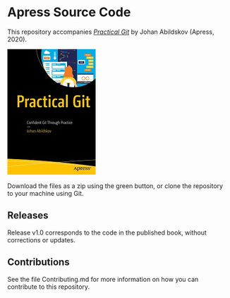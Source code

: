 # Apress Source Code

This repository accompanies [*Practical Git*](http://www.apress.com/9781484262696) by Johan Abildskov (Apress, 2020).

[comment]: #cover
![Cover image](9781484262696.jpg)

Download the files as a zip using the green button, or clone the repository to your machine using Git.

## Releases

Release v1.0 corresponds to the code in the published book, without corrections or updates.

## Contributions

See the file Contributing.md for more information on how you can contribute to this repository.